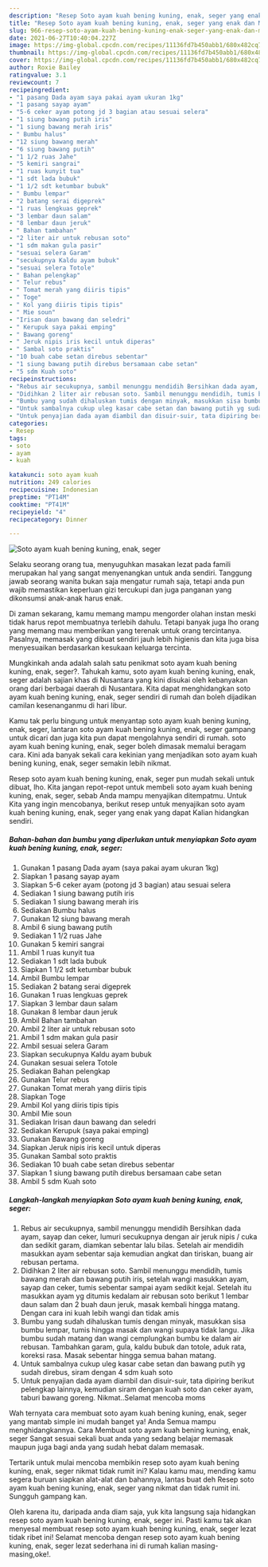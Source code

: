 ```yaml
---
description: "Resep Soto ayam kuah bening kuning, enak, seger yang enak dan Mudah Dibuat"
title: "Resep Soto ayam kuah bening kuning, enak, seger yang enak dan Mudah Dibuat"
slug: 966-resep-soto-ayam-kuah-bening-kuning-enak-seger-yang-enak-dan-mudah-dibuat
date: 2021-06-27T10:40:04.227Z
image: https://img-global.cpcdn.com/recipes/11136fd7b450abb1/680x482cq70/soto-ayam-kuah-bening-kuning-enak-seger-foto-resep-utama.jpg
thumbnail: https://img-global.cpcdn.com/recipes/11136fd7b450abb1/680x482cq70/soto-ayam-kuah-bening-kuning-enak-seger-foto-resep-utama.jpg
cover: https://img-global.cpcdn.com/recipes/11136fd7b450abb1/680x482cq70/soto-ayam-kuah-bening-kuning-enak-seger-foto-resep-utama.jpg
author: Roxie Bailey
ratingvalue: 3.1
reviewcount: 7
recipeingredient:
- "1 pasang Dada ayam saya pakai ayam ukuran 1kg"
- "1 pasang sayap ayam"
- "5-6 ceker ayam potong jd 3 bagian atau sesuai selera"
- "1 siung bawang putih iris"
- "1 siung bawang merah iris"
- " Bumbu halus"
- "12 siung bawang merah"
- "6 siung bawang putih"
- "1 1/2 ruas Jahe"
- "5 kemiri sangrai"
- "1 ruas kunyit tua"
- "1 sdt lada bubuk"
- "1 1/2 sdt ketumbar bubuk"
- " Bumbu lempar"
- "2 batang serai digeprek"
- "1 ruas lengkuas geprek"
- "3 lembar daun salam"
- "8 lembar daun jeruk"
- " Bahan tambahan"
- "2 liter air untuk rebusan soto"
- "1 sdm makan gula pasir"
- "sesuai selera Garam"
- "secukupnya Kaldu ayam bubuk"
- "sesuai selera Totole"
- " Bahan pelengkap"
- " Telur rebus"
- " Tomat merah yang diiris tipis"
- " Toge"
- " Kol yang diiris tipis tipis"
- " Mie soun"
- "Irisan daun bawang dan seledri"
- " Kerupuk saya pakai emping"
- " Bawang goreng"
- " Jeruk nipis iris kecil untuk diperas"
- " Sambal soto praktis"
- "10 buah cabe setan direbus sebentar"
- "1 siung bawang putih direbus bersamaan cabe setan"
- "5 sdm Kuah soto"
recipeinstructions:
- "Rebus air secukupnya, sambil menunggu mendidih Bersihkan dada ayam, sayap dan ceker, lumuri secukupnya dengan air jeruk nipis / cuka dan sedikit garam, diamkan sebentar lalu bilas. Setelah air mendidih masukkan ayam sebentar saja kemudian angkat dan tiriskan, buang air rebusan pertama."
- "Didihkan 2 liter air rebusan soto. Sambil menunggu mendidih, tumis bawang merah dan bawang putih iris, setelah wangi masukkan ayam, sayap dan ceker, tumis sebentar sampai ayam sedikit kejal. Setelah itu masukkan ayam yg ditumis kedalam air rebusan soto berikut 1 lembar daun salam dan 2 buah daun jeruk, masak kembali hingga matang. Dengan cara ini kuah lebih wangi dan tidak amis"
- "Bumbu yang sudah dihaluskan tumis dengan minyak, masukkan sisa bumbu lempar, tumis hingga masak dan wangi supaya tidak langu. Jika bumbu sudah matang dan wangi cemplungkan bumbu ke dalam air rebusan. Tambahkan garam, gula, kaldu bubuk dan totole, aduk rata, koreksi rasa. Masak sebentar hingga semua bahan matang."
- "Untuk sambalnya cukup uleg kasar cabe setan dan bawang putih yg sudah direbus, siram dengan 4 sdm kuah soto"
- "Untuk penyajian dada ayam diambil dan disuir-suir, tata dipiring berikut pelengkap lainnya, kemudian siram dengan kuah soto dan ceker ayam, taburi bawang goreng. Nikmat..Selamat mencoba moms"
categories:
- Resep
tags:
- soto
- ayam
- kuah

katakunci: soto ayam kuah 
nutrition: 249 calories
recipecuisine: Indonesian
preptime: "PT14M"
cooktime: "PT41M"
recipeyield: "4"
recipecategory: Dinner

---
```



![Soto ayam kuah bening kuning, enak, seger](https://img-global.cpcdn.com/recipes/11136fd7b450abb1/680x482cq70/soto-ayam-kuah-bening-kuning-enak-seger-foto-resep-utama.jpg)

Selaku seorang orang tua, menyuguhkan masakan lezat pada famili merupakan hal yang sangat menyenangkan untuk anda sendiri. Tanggung jawab seorang  wanita bukan saja mengatur rumah saja, tetapi anda pun wajib memastikan keperluan gizi tercukupi dan juga panganan yang dikonsumsi anak-anak harus enak.

Di zaman  sekarang, kamu memang mampu mengorder olahan instan meski tidak harus repot membuatnya terlebih dahulu. Tetapi banyak juga lho orang yang memang mau memberikan yang terenak untuk orang tercintanya. Pasalnya, memasak yang dibuat sendiri jauh lebih higienis dan kita juga bisa menyesuaikan berdasarkan kesukaan keluarga tercinta. 



Mungkinkah anda adalah salah satu penikmat soto ayam kuah bening kuning, enak, seger?. Tahukah kamu, soto ayam kuah bening kuning, enak, seger adalah sajian khas di Nusantara yang kini disukai oleh kebanyakan orang dari berbagai daerah di Nusantara. Kita dapat menghidangkan soto ayam kuah bening kuning, enak, seger sendiri di rumah dan boleh dijadikan camilan kesenanganmu di hari libur.

Kamu tak perlu bingung untuk menyantap soto ayam kuah bening kuning, enak, seger, lantaran soto ayam kuah bening kuning, enak, seger gampang untuk dicari dan juga kita pun dapat mengolahnya sendiri di rumah. soto ayam kuah bening kuning, enak, seger boleh dimasak memalui beragam cara. Kini ada banyak sekali cara kekinian yang menjadikan soto ayam kuah bening kuning, enak, seger semakin lebih nikmat.

Resep soto ayam kuah bening kuning, enak, seger pun mudah sekali untuk dibuat, lho. Kita jangan repot-repot untuk membeli soto ayam kuah bening kuning, enak, seger, sebab Anda mampu menyajikan ditempatmu. Untuk Kita yang ingin mencobanya, berikut resep untuk menyajikan soto ayam kuah bening kuning, enak, seger yang enak yang dapat Kalian hidangkan sendiri.

<!--inarticleads1-->

##### Bahan-bahan dan bumbu yang diperlukan untuk menyiapkan Soto ayam kuah bening kuning, enak, seger:

1. Gunakan 1 pasang Dada ayam (saya pakai ayam ukuran 1kg)
1. Siapkan 1 pasang sayap ayam
1. Siapkan 5-6 ceker ayam (potong jd 3 bagian) atau sesuai selera
1. Sediakan 1 siung bawang putih iris
1. Sediakan 1 siung bawang merah iris
1. Sediakan  Bumbu halus
1. Gunakan 12 siung bawang merah
1. Ambil 6 siung bawang putih
1. Sediakan 1 1/2 ruas Jahe
1. Gunakan 5 kemiri sangrai
1. Ambil 1 ruas kunyit tua
1. Sediakan 1 sdt lada bubuk
1. Siapkan 1 1/2 sdt ketumbar bubuk
1. Ambil  Bumbu lempar
1. Sediakan 2 batang serai digeprek
1. Gunakan 1 ruas lengkuas geprek
1. Siapkan 3 lembar daun salam
1. Gunakan 8 lembar daun jeruk
1. Ambil  Bahan tambahan
1. Ambil 2 liter air untuk rebusan soto
1. Ambil 1 sdm makan gula pasir
1. Ambil sesuai selera Garam
1. Siapkan secukupnya Kaldu ayam bubuk
1. Gunakan sesuai selera Totole
1. Sediakan  Bahan pelengkap
1. Gunakan  Telur rebus
1. Gunakan  Tomat merah yang diiris tipis
1. Siapkan  Toge
1. Ambil  Kol yang diiris tipis tipis
1. Ambil  Mie soun
1. Sediakan Irisan daun bawang dan seledri
1. Sediakan  Kerupuk (saya pakai emping)
1. Gunakan  Bawang goreng
1. Siapkan  Jeruk nipis iris kecil untuk diperas
1. Gunakan  Sambal soto praktis
1. Sediakan 10 buah cabe setan direbus sebentar
1. Siapkan 1 siung bawang putih direbus bersamaan cabe setan
1. Ambil 5 sdm Kuah soto




<!--inarticleads2-->

##### Langkah-langkah menyiapkan Soto ayam kuah bening kuning, enak, seger:

1. Rebus air secukupnya, sambil menunggu mendidih Bersihkan dada ayam, sayap dan ceker, lumuri secukupnya dengan air jeruk nipis / cuka dan sedikit garam, diamkan sebentar lalu bilas. Setelah air mendidih masukkan ayam sebentar saja kemudian angkat dan tiriskan, buang air rebusan pertama.
1. Didihkan 2 liter air rebusan soto. Sambil menunggu mendidih, tumis bawang merah dan bawang putih iris, setelah wangi masukkan ayam, sayap dan ceker, tumis sebentar sampai ayam sedikit kejal. Setelah itu masukkan ayam yg ditumis kedalam air rebusan soto berikut 1 lembar daun salam dan 2 buah daun jeruk, masak kembali hingga matang. Dengan cara ini kuah lebih wangi dan tidak amis
1. Bumbu yang sudah dihaluskan tumis dengan minyak, masukkan sisa bumbu lempar, tumis hingga masak dan wangi supaya tidak langu. Jika bumbu sudah matang dan wangi cemplungkan bumbu ke dalam air rebusan. Tambahkan garam, gula, kaldu bubuk dan totole, aduk rata, koreksi rasa. Masak sebentar hingga semua bahan matang.
1. Untuk sambalnya cukup uleg kasar cabe setan dan bawang putih yg sudah direbus, siram dengan 4 sdm kuah soto
1. Untuk penyajian dada ayam diambil dan disuir-suir, tata dipiring berikut pelengkap lainnya, kemudian siram dengan kuah soto dan ceker ayam, taburi bawang goreng. Nikmat..Selamat mencoba moms




Wah ternyata cara membuat soto ayam kuah bening kuning, enak, seger yang mantab simple ini mudah banget ya! Anda Semua mampu menghidangkannya. Cara Membuat soto ayam kuah bening kuning, enak, seger Sangat sesuai sekali buat anda yang sedang belajar memasak maupun juga bagi anda yang sudah hebat dalam memasak.

Tertarik untuk mulai mencoba membikin resep soto ayam kuah bening kuning, enak, seger nikmat tidak rumit ini? Kalau kamu mau, mending kamu segera buruan siapkan alat-alat dan bahannya, lantas buat deh Resep soto ayam kuah bening kuning, enak, seger yang nikmat dan tidak rumit ini. Sungguh gampang kan. 

Oleh karena itu, daripada anda diam saja, yuk kita langsung saja hidangkan resep soto ayam kuah bening kuning, enak, seger ini. Pasti kamu tak akan menyesal membuat resep soto ayam kuah bening kuning, enak, seger lezat tidak ribet ini! Selamat mencoba dengan resep soto ayam kuah bening kuning, enak, seger lezat sederhana ini di rumah kalian masing-masing,oke!.

